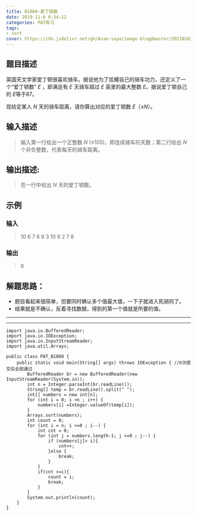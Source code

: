 ```yaml
---
title: B1060-爱丁顿数
date: 2019-11-6 0:34:12 
categories: PAT练习
tags:
- sort
cover: https://cdn.jsdelivr.net/gh/Azao-saya/image-blog@master/20210102/id=56732959.5wf0xgo5yxs0.jpg
---
```


## 题目描述 <!--more-->

英国天文学家爱丁顿很喜欢骑车。据说他为了炫耀自己的骑车功力，还定义了一个“爱丁顿数” *E* ，即满足有 *E* 天骑车超过 *E* 英里的最大整数 *E*。据说爱丁顿自己的 *E*等于87。

现给定某人 *N* 天的骑车距离，请你算出对应的爱丁顿数 *E*（≤*N*）。

## 输入描述

>  输入第一行给出一个正整数 *N* (≤105)，即连续骑车的天数；第二行给出 *N* 个非负整数，代表每天的骑车距离。 

## 输出描述:

>  在一行中给出 *N* 天的爱丁顿数。 

## 示例

### 输入

> 10
> 6 7 6 9 3 10 8 2 7 8

### 输出

> 6

## 解题思路：

- 题目看起来很简单，但要同时确认多个值最大值，一下子就进入死胡同了。
- 结果就是不确认，反着寻找数据，得到的第一个值就是所要的值。

---

---



```
import java.io.BufferedReader;
import java.io.IOException;
import java.io.InputStreamReader;
import java.util.Arrays;

public class PAT_B1060 {
    public static void main(String[] args) throws IOException { //6次提交后全部通过
        BufferedReader br = new BufferedReader(new InputStreamReader(System.in));
        int n = Integer.parseInt(br.readLine());
        String[] temp = br.readLine().split(" ");
        int[] numbers = new int[n];
        for (int i = 0; i <n ; i++) {
            numbers[i] =Integer.valueOf(temp[i]);
        }
        Arrays.sort(numbers);
        int count = 0;
        for (int i = n; i >=0 ; i--) {
            int cnt = 0;
            for (int j = numbers.length-1; j >=0 ; j--) {
                if (numbers[j]> i){
                    cnt++;
                }else {
                    break;
                }
            }
            if(cnt >=i){
                count = i;
                break;
            }
        }
        System.out.println(count);
    }
}
```

